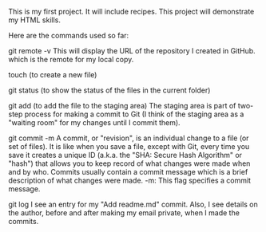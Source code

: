 This is my first project.  It will include recipes. This project will demonstrate my HTML skills.  

Here are the commands used so far:

git remote -v
This will display the URL of the repository I created in GitHub. which is the remote for my local copy.

touch (to create a new file)

git status (to show the status of the files in the current folder)

git add (to add the file to the staging area)
The staging area is part of two-step process for making a commit to Git (I think of the staging area as a "waiting room" for my changes until I commit them).

git commit -m
A commit, or "revision", is an individual change to a file (or set of files).  It is like when you save a file, except with Git, every time you save it creates a unique ID (a.k.a. the "SHA: Secure Hash Algorithm" or "hash") that allows you to keep record of what changes were made when and by who.  Commits usually contain a commit message which is a brief description of what changes were made.
-m: This flag specifies a commit message.

git log
I see an entry for my "Add readme.md" commit.  Also, I see details on the author, before and after making my email private, when I made the commits.


